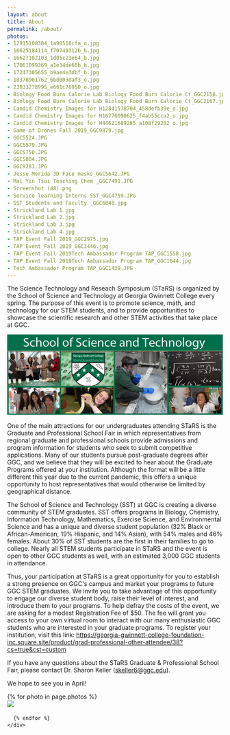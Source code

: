 ```yaml
---
layout: about
title: About
permalink: /about/
photos:
- 12915108384_1a98518cfa_o.jpg
- 16625184114_f70749312b_b.jpg
- 16627102103_1d05c23e64_b.jpg
- 17061099369_a1e34de66b_b.jpg
- 17247305655_b9ae4e3dbf_b.jpg
- 18378901762_6b8003daf3_o.jpg
- 23833278995_e661c76950_o.jpg
- Biology Food Burn Calorie Lab Biology Food Burn Calorie Ct_GGC2158.jpg
- Biology Food Burn Calorie Lab Biology Food Burn Calorie Ct_GGC2167.jpg
- Candid Chemistry Images for H12841578704_458defb39e_o.jpg
- Candid Chemistry Images for H16776090625_f4ab55cca2_o.jpg
- Candid Chemistry Images for H44621689285_a108f29202_o.jpg
- Game of Drones Fall 2019_GGC9879.jpg
- GGC5524.JPG
- GGC5579.JPG
- GGC5750.JPG
- GGC5804.JPG
- GGC9281.JPG
- Jesse Merida 3D Face masks_GGC5642.JPG
- Mai Yin Tsoi Teaching Chem _GGC7491.JPG
- Screenshot (48).png
- Service learning Interns SST_GGC4759.JPG
- SST Students and Faculty _GGC6848.jpg
- Strickland Lab 1.jpg
- Strickland Lab 2.jpg
- Strickland Lab 3.jpg
- Strickland Lab 4.jpg
- TAP Event Fall 2019_GGC2975.jpg
- TAP Event Fall 2019_GGC3446.jpg
- TAP Event Fall 2019Tech Ambassador Program TAP_GGC1558.jpg
- TAP Event Fall 2019Tech Ambassador Program TAP_GGC1644.jpg
- Tech Ambassador Program TAP_GGC1439.JPG
---
```


The Science Technology and Reseach Symposium (STaRS) is organized by the School of Science and Technology at Georgia Gwinnett College every spring. The purpose of this event is to promote science, math, and technology for our STEM students, and to provide opportunities to showcase the scientific research and other STEM activities that take place at GGC. 

![SST collage](/assets/images/sst-image-fb.jpg "A collage of SST faculty and students")

One of the main attractions for our undergraduates attending STaRS is the Graduate and Professional School Fair in which representatives from regional graduate and professional schools provide admissions and program information for students who seek to submit competitive applications.  Many of our students pursue post-graduate degrees after GGC, and we believe that they will be excited to hear about the Graduate Programs offered at your institution. Although the format will be a little different this year due to the current pandemic, this offers a unique opportunity to host representatives that would otherwise be limited by geographical distance.  

The School of Science and Technology (SST) at GGC is creating a diverse community of STEM graduates. SST offers programs in Biology, Chemistry, Information Technology, Mathematics, Exercise Science, and Environmental Science and has a unique and diverse student population (32% Black or African-American, 19% Hispanic, and 14% Asian), with 54% males and 46% females.  About 30% of SST students are the first in their families to go to college.  Nearly all STEM students participate in STaRS and the event is open to other GGC students as well, with an estimated 3,000 GGC students in attendance.  

Thus, your participation at STaRS is a great opportunity for you to establish a strong presence on GGC's campus and market your programs to future GGC STEM graduates.  We invite you to take advantage of this opportunity to engage our diverse student body, raise their level of interest, and introduce them to your programs. 
To help defray the costs of the event, we are asking for a modest Registration Fee of $50.  The fee will grant you access to your own virtual room to interact with our many enthusiastic GGC students who are interested in your graduate programs. To register your institution, visit this link: https://georgia-gwinnett-college-foundation-inc.square.site/product/grad-professional-other-attendee/38?cs=true&cst=custom 

If you have any questions about the STaRS Graduate & Professional School Fair, please contact Dr. Sharon Keller (skeller6@ggc.edu). 
 
We hope to see you in April! 


  <div class="project_pictures">
    <div id="slideshow">
      {% for photo in page.photos %}
      <div class="pictures">
        <a  id="lightgallery" href="/assets/images/slideshow/{{ photo }}">
          <img src="/assets/images/slideshow/{{ photo }}">
        </a>
      </div>

      {% endfor %}
    </div>
  </div>
  
<!-- lightgallery -->
  <script src="https://cdn.jsdelivr.net/lightgallery/1.3.7/js/lightgallery.min.js"></script>
  <script src="https://cdn.jsdelivr.net/g/lg-zoom"></script>

  <script type="text/javascript">
    $(document).ready(function() {      
      // Slideshow setup
      $("#slideshow > div:gt(0)").hide();

      setInterval(function() {
        $('#slideshow > div:first')
          .fadeOut(1000)
          .next()
          .fadeIn(1000)
          .end()
          .appendTo('#slideshow');
      }, 3000);

      // LightGallery
      $("body").lightGallery({
	zoom: true,
	selector: 'a#lightgallery',
	selectWithin: 'body'
      });
    });
  </script>



 
